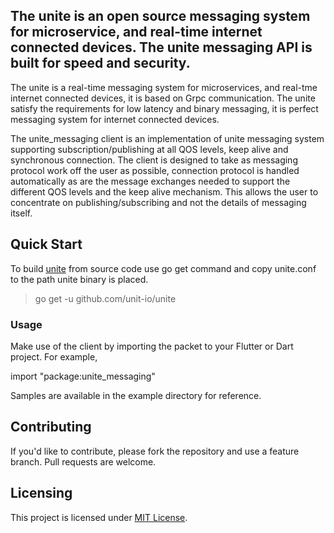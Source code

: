 ## The unite is an open source messaging system for microservice, and real-time internet connected devices. The unite messaging API is built for speed and security.

The unite is a real-time messaging system for microservices, and real-tme internet connected devices, it is based on Grpc communication. The unite satisfy the requirements for low latency and binary messaging, it is perfect messaging system for internet connected devices.

The unite_messaging client is an implementation of unite messaging system supporting subscription/publishing at all QOS levels, keep alive and synchronous connection. The client is designed to take as messaging protocol work off the user as possible, connection protocol is handled automatically as are the message exchanges needed to support the different QOS levels and the keep alive mechanism. This allows the user to concentrate on publishing/subscribing and not the details of messaging itself.

## Quick Start
To build [unite](https://github.com/unit-io/unite) from source code use go get command and copy unite.conf to the path unite binary is placed.

> go get -u github.com/unit-io/unite

### Usage
Make use of the client by importing the packet to your Flutter or Dart project. For example,

import "package:unite_messaging"

Samples are available in the example directory for reference.

## Contributing
If you'd like to contribute, please fork the repository and use a feature branch. Pull requests are welcome.

## Licensing
This project is licensed under [MIT License](https://github.com/unit-io/unite-dart/blob/master/LICENSE).
